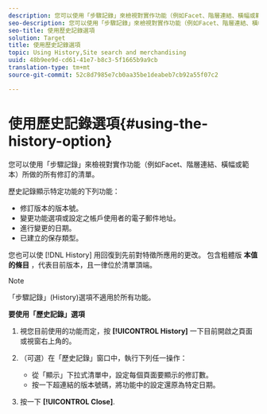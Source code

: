 ```yaml
---
description: 您可以使用「步驟記錄」來檢視對實作功能（例如Facet、階層連結、橫幅或範本）所做的所有修訂的清單。
seo-description: 您可以使用「步驟記錄」來檢視對實作功能（例如Facet、階層連結、橫幅或範本）所做的所有修訂的清單。
seo-title: 使用歷史記錄選項
solution: Target
title: 使用歷史記錄選項
topic: Using History,Site search and merchandising
uuid: 48b9ee9d-cd61-41e7-b8c3-5f1665b9a9cb
translation-type: tm+mt
source-git-commit: 52c8d7985e7cb0aa35be1deabeb7cb92a55f07c2

---
```



# 使用歷史記錄選項{#using-the-history-option}

您可以使用「步驟記錄」來檢視對實作功能（例如Facet、階層連結、橫幅或範本）所做的所有修訂的清單。

歷史記錄顯示特定功能的下列功能：

* 修訂版本的版本號。
* 變更功能選項或設定之帳戶使用者的電子郵件地址。
* 進行變更的日期。
* 已建立的保存類型。

您也可以使 [!DNL History] 用回復到先前對特徵所應用的更改。 包含粗體版 **本值的條目** ，代表目前版本，且一律位於清單頂端。

>[!NOTE]
>
>「步驟記錄」(History)選項不適用於所有功能。

**要使用「歷史記錄」選項**

1. 視您目前使用的功能而定，按 **[!UICONTROL History]** 一下目前開啟之頁面或視窗右上角的。
1. （可選）在「歷史記錄」窗口中，執行下列任一操作：

   * 從「顯示」下拉式清單中，設定每個頁面要顯示的修訂數。
   * 按一下超連結的版本號碼，將功能中的設定還原為特定日期。

1. 按一下 **[!UICONTROL Close]**.
